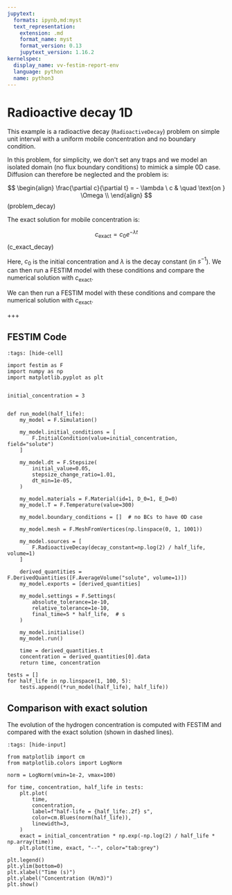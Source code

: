 ```yaml
---
jupytext:
  formats: ipynb,md:myst
  text_representation:
    extension: .md
    format_name: myst
    format_version: 0.13
    jupytext_version: 1.16.2
kernelspec:
  display_name: vv-festim-report-env
  language: python
  name: python3
---
```


# Radioactive decay 1D

This example is a radioactive decay (`RadioactiveDecay`) problem on simple unit interval with a uniform mobile concentration and no boundary condition.


In this problem, for simplicity, we don't set any traps and we model an isolated domain (no flux boundary conditions) to mimick a simple 0D case. Diffusion can therefore be neglected and the problem is:

$$
\begin{align}
    \frac{\partial c}{\partial t} = - \lambda \ c &  \quad \text{on }  \Omega  \\
\end{align}
$$(problem_decay)

The exact solution for mobile concentration is:

$$
\begin{equation}
    c_\mathrm{exact} = c_0 e^{-\lambda t}
\end{equation}
$$(c_exact_decay)

Here, $c_0$ is the initial concentration and $\lambda$ is the decay constant (in $s^{-1}$). We can then run a FESTIM model with these conditions and compare the numerical solution with $c_\mathrm{exact}$.

We can then run a FESTIM model with these conditions and compare the numerical solution with $c_\mathrm{exact}$.

+++

## FESTIM Code

```{code-cell} ipython3
:tags: [hide-cell]

import festim as F
import numpy as np
import matplotlib.pyplot as plt


initial_concentration = 3


def run_model(half_life):
    my_model = F.Simulation()

    my_model.initial_conditions = [
        F.InitialCondition(value=initial_concentration, field="solute")
    ]

    my_model.dt = F.Stepsize(
        initial_value=0.05,
        stepsize_change_ratio=1.01,
        dt_min=1e-05,
    )

    my_model.materials = F.Material(id=1, D_0=1, E_D=0)
    my_model.T = F.Temperature(value=300)

    my_model.boundary_conditions = []  # no BCs to have 0D case

    my_model.mesh = F.MeshFromVertices(np.linspace(0, 1, 1001))

    my_model.sources = [
        F.RadioactiveDecay(decay_constant=np.log(2) / half_life, volume=1)
    ]

    derived_quantities = F.DerivedQuantities([F.AverageVolume("solute", volume=1)])
    my_model.exports = [derived_quantities]

    my_model.settings = F.Settings(
        absolute_tolerance=1e-10,
        relative_tolerance=1e-10,
        final_time=5 * half_life,  # s
    )

    my_model.initialise()
    my_model.run()

    time = derived_quantities.t
    concentration = derived_quantities[0].data
    return time, concentration

tests = []
for half_life in np.linspace(1, 100, 5):
    tests.append((*run_model(half_life), half_life))
```

## Comparison with exact solution

The evolution of the hydrogen concentration is computed with FESTIM and compared with the exact solution (shown in dashed lines).

```{code-cell} ipython3
:tags: [hide-input]

from matplotlib import cm
from matplotlib.colors import LogNorm

norm = LogNorm(vmin=1e-2, vmax=100)

for time, concentration, half_life in tests:
    plt.plot(
        time,
        concentration,
        label=f"half-life = {half_life:.2f} s",
        color=cm.Blues(norm(half_life)),
        linewidth=3,
    )
    exact = initial_concentration * np.exp(-np.log(2) / half_life * np.array(time))
    plt.plot(time, exact, "--", color="tab:grey")

plt.legend()
plt.ylim(bottom=0)
plt.xlabel("Time (s)")
plt.ylabel("Concentration (H/m3)")
plt.show()
```
